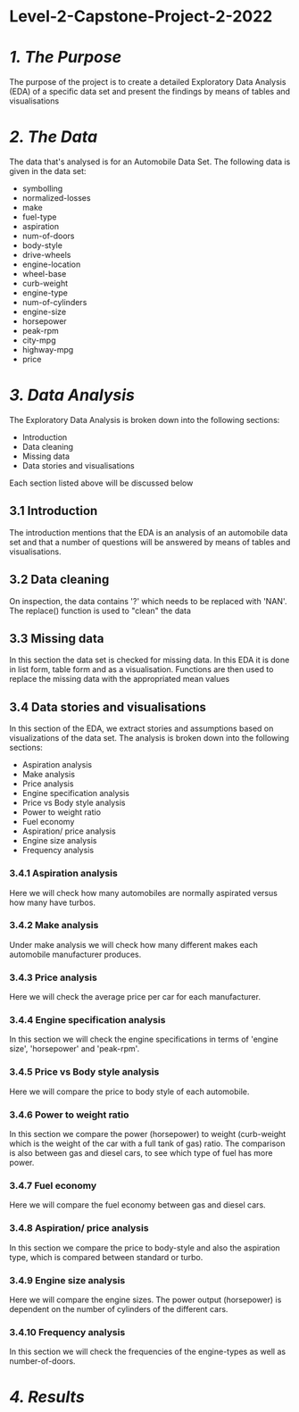 # Level-2-Capstone-Project-2-2022

# *1. The Purpose*

The purpose of the project is to create a detailed Exploratory Data Analysis (EDA) of a specific data set and present the findings by means of tables and visualisations

# *2. The Data*

The data that's analysed is for an Automobile Data Set. The following data is given in the data set:
  * symbolling
  * normalized-losses
  * make
  * fuel-type
  * aspiration
  * num-of-doors
  * body-style
  * drive-wheels
  * engine-location
  * wheel-base
  * curb-weight
  * engine-type
  * num-of-cylinders
  * engine-size
  * horsepower
  * peak-rpm
  * city-mpg
  * highway-mpg
  * price
 
 # *3. Data Analysis*
 
 The Exploratory Data Analysis is broken down into the following sections:
  * Introduction
  * Data cleaning
  * Missing data
  * Data stories and visualisations
 
 Each section listed above will be discussed below
 
 ## 3.1 Introduction
 
 The introduction mentions that the EDA is an analysis of an automobile data set and that a number of questions will be answered by means of tables and visualisations.
 
 ## 3.2 Data cleaning
 
 On inspection, the data contains '?' which needs to be replaced with 'NAN'. The replace() function is used to "clean" the data
 
 ## 3.3 Missing data
 
 In this section the data set is checked for missing data. In this EDA it is done in list form, table form and as a visualisation. Functions are then used to replace the missing data with the appropriated  mean values 
 
 ## 3.4 Data stories and visualisations
 
 In this section of the EDA, we extract stories and assumptions based on visualizations of the data set. The analysis is broken down into the following sections:
  * Aspiration analysis
  * Make analysis
  * Price analysis
  * Engine specification analysis
  * Price vs Body style analysis
  * Power to weight ratio 
  * Fuel economy
  * Aspiration/ price analysis
  * Engine size analysis
  * Frequency analysis
  
  ### 3.4.1 Aspiration analysis
  
  Here we will check how many automobiles are normally aspirated versus how many have turbos.
  
  ### 3.4.2 Make analysis
  
  Under make analysis we will check how many different makes each automobile manufacturer produces.
  
  ### 3.4.3 Price analysis
  
  Here we will check the average price per car for each manufacturer. 
  
  ### 3.4.4 Engine specification analysis
  
  In this section we will check the engine specifications in terms of 'engine size', 'horsepower' and 'peak-rpm'. 
  
  ### 3.4.5 Price vs Body style analysis
  
  Here we will compare the price to body style of each automobile.
  
  ### 3.4.6 Power to weight ratio 
  
  In this section we compare the power (horsepower) to weight (curb-weight which is the weight of the car with a full tank of gas) ratio. The comparison is also between gas and diesel cars, to see which type of fuel has more power.
  
  ### 3.4.7 Fuel economy
  
  Here we will compare the fuel economy between gas and diesel cars.
  
  ### 3.4.8 Aspiration/ price analysis
  
  In this section we compare the price to body-style and also the aspiration type, which is compared between standard or turbo.
  
  ### 3.4.9 Engine size analysis
  
  Here we will compare the engine sizes. The power output (horsepower) is dependent on the number of cylinders of the different cars. 
  
  ### 3.4.10 Frequency analysis
  
  In this section we will check the frequencies of the engine-types as well as number-of-doors.
  
# *4. Results*
